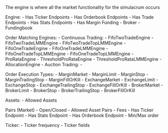 The engine is where all the market functionality for the simulacrum occurs

Engine:
    - Has Ticker Endpoints
    - Has Orderbook Endpoints
    - Has Trade Endpoints
    - Has Stats Endpoints
    - Has Margin Funding
        - Broker
        - Fundingbook


Order Matching Engines:
    - Continuous Trading:
        - FifoTwoTradeEngine
        - FifoTwoTradeLMMEngine
        - FifoTwoTradeTopLMMEngine
        - FifoOneTradeEngine
        - FifoOneTradeLMMEngine
        - FifoOneTradeTopLMMEngine
        - FifoOneTradeTopLMMEngine
        - ProRataEngine
        - ThresholdProRataEngine
        - ThresholdProRataLMMEngine
        - AllocationEngine
    - Auction Trading:
        -

Order Execution Types:
    - MarginMarket
	- MarginLimit
	- MarginStop
	- MarginTrailingStop
	- MarginFillOrKill
	- ExchangeMarket
	- ExchangeLimit
	- ExchangeStop
	- ExchangeTrailingStop
	- ExchangeFillOrKill
	- BrokerMarket
	- BrokerLimit
	- BrokerStop
	- BrokerTrailingStop
	- BrokerFillOrKill

Assets:
    - Allowed Assets

Pairs (Market)
    - Open/Closed
    - Allowed Asset Pairs
    - Fees
    - Has Ticker Endpoint
    - Has Stats Endpoint
    - Has Orderbook Endpoint
    - Min/Max order

Ticker:
    - Ticker frequency
    - Ticker fields




